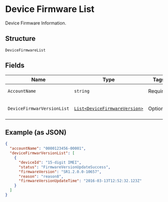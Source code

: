 
# Device Firmware List

Device Firmware Information.

## Structure

`DeviceFirmwareList`

## Fields

| Name | Type | Tags | Description |
|  --- | --- | --- | --- |
| `AccountName` | `string` | Required | Account name. |
| `DeviceFirmwarVersionList` | [`List<DeviceFirmwareVersion>`](../../doc/models/device-firmware-version.md) | Optional | List of device & firmware. |

## Example (as JSON)

```json
{
  "accountName": "0000123456-00001",
  "deviceFirmwarVersionList": [
    {
      "deviceId": "15-digit IMEI",
      "status": "FirmwareVersionUpdateSuccess",
      "firmwareVersion": "SR1.2.0.0-10657",
      "reason": "reason8",
      "firmwareVersionUpdateTime": "2016-03-13T12:52:32.123Z"
    }
  ]
}
```

